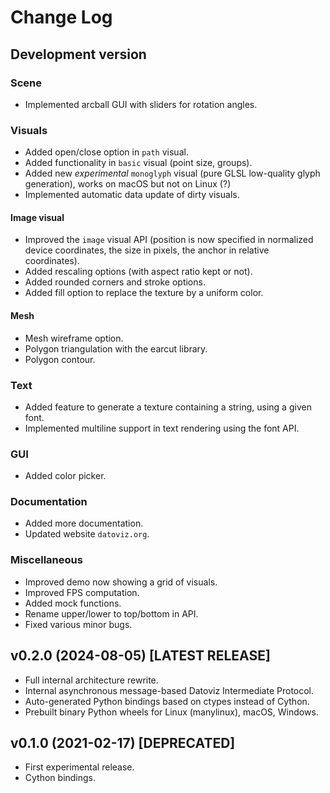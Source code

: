 # Change Log

## Development version

### Scene

- Implemented arcball GUI with sliders for rotation angles.

### Visuals

- Added open/close option in `path` visual.
- Added functionality in `basic` visual (point size, groups).
- Added new _experimental_ `monoglyph` visual (pure GLSL low-quality glyph generation), works on macOS but not on Linux (?)
- Implemented automatic data update of dirty visuals.

#### Image visual

- Improved the `image` visual API (position is now specified in normalized device coordinates, the size in pixels, the anchor in relative coordinates).
- Added rescaling options (with aspect ratio kept or not).
- Added rounded corners and stroke options.
- Added fill option to replace the texture by a uniform color.

#### Mesh

- Mesh wireframe option.
- Polygon triangulation with the earcut library.
- Polygon contour.

### Text

- Added feature to generate a texture containing a string, using a given font.
- Implemented multiline support in text rendering using the font API.

### GUI

- Added color picker.

### Documentation

- Added more documentation.
- Updated website `datoviz.org`.

### Miscellaneous

- Improved demo now showing a grid of visuals.
- Improved FPS computation.
- Added mock functions.
- Rename upper/lower to top/bottom in API.
- Fixed various minor bugs.


## v0.2.0 (2024-08-05) [LATEST RELEASE]

- Full internal architecture rewrite.
- Internal asynchronous message-based Datoviz Intermediate Protocol.
- Auto-generated Python bindings based on ctypes instead of Cython.
- Prebuilt binary Python wheels for Linux (manylinux), macOS, Windows.


## v0.1.0 (2021-02-17) [DEPRECATED]

- First experimental release.
- Cython bindings.
